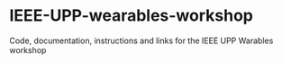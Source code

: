 # IEEE-UPP-wearables-workshop
Code, documentation, instructions and links for the IEEE UPP Warables workshop
